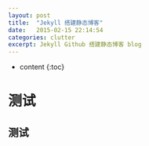 ```yaml
---
layout: post
title:  "Jekyll 搭建静态博客"
date:   2015-02-15 22:14:54
categories: clutter
excerpt: Jekyll Github 搭建静态博客 blog 
---
```


* content
{:toc}

# 测试
## 测试


